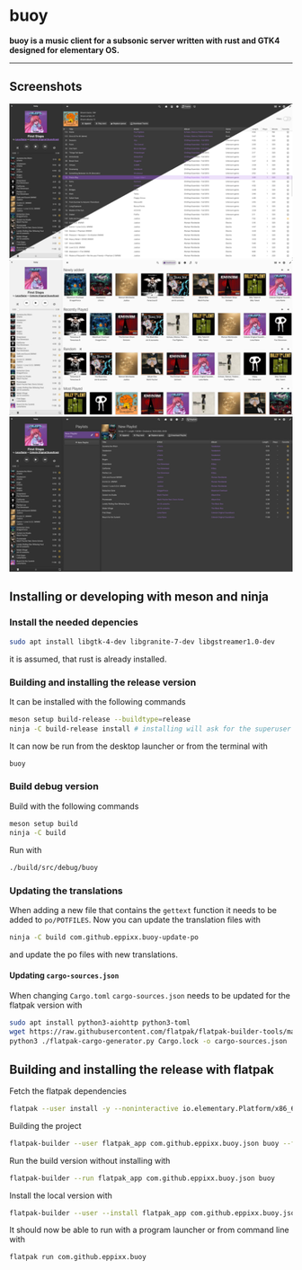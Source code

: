 # buoy

**buoy is a music client for a subsonic server written with rust and GTK4 designed for elementary OS.**

---

## Screenshots

![Screenshot showing the tracks view in light and dark mode](data/screenshots/tracks_dark_light.png)
![Screenshot showing the dashboard view](data/screenshots/dashboard_light.png)
![Screenshot showing the playlists view](data/screenshots/playlists_dark.png)


## Installing or developing with meson and ninja
### Install the needed depencies

```bash
sudo apt install libgtk-4-dev libgranite-7-dev libgstreamer1.0-dev
```

it is assumed, that rust is already installed.

### Building and installing the release version

It can be installed with the following commands
```bash
meson setup build-release --buildtype=release
ninja -C build-release install # installing will ask for the superuser password
```

It can now be run from the desktop launcher or from the terminal with
```
buoy
```

### Build debug version

Build with the following commands
```bash
meson setup build
ninja -C build
```

Run with
```bash
./build/src/debug/buoy
```

### Updating the translations

When adding a new file that contains the `gettext` function it needs to be added to `po/POTFILES`.
Now you can update the translation files with
```bash
ninja -C build com.github.eppixx.buoy-update-po
```
and update the po files with new translations.

#### Updating `cargo-sources.json`

When changing `Cargo.toml` `cargo-sources.json` needs to be updated for the flatpak version with
```bash
sudo apt install python3-aiohttp python3-toml
wget https://raw.githubusercontent.com/flatpak/flatpak-builder-tools/master/cargo/flatpak-cargo-generator.py
python3 ./flatpak-cargo-generator.py Cargo.lock -o cargo-sources.json
```

## Building and installing the release with flatpak

Fetch the flatpak dependencies
```bash
flatpak --user install -y --noninteractive io.elementary.Platform/x86_64/8 io.elementary.Sdk/x86_64/8
```

Building the project
```bash
flatpak-builder --user flatpak_app com.github.eppixx.buoy.json buoy --force-clean
```

Run the build version without installing with
```bash
flatpak-builder --run flatpak_app com.github.eppixx.buoy.json buoy
```

Install the local version with
```bash
flatpak-builder --user --install flatpak_app com.github.eppixx.buoy.json --force-clean

```

It should now be able to run with a program launcher or from command line with
```bash
flatpak run com.github.eppixx.buoy
```


